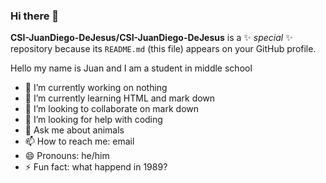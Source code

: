 ### Hi there 👋

**CSI-JuanDiego-DeJesus/CSI-JuanDiego-DeJesus** is a ✨ _special_ ✨ repository because its `README.md` (this file) appears on your GitHub profile.

Hello my name is Juan and I am a student in middle school

- 🔭 I’m currently working on nothing 
- 🌱 I’m currently learning HTML and mark down 
- 👯 I’m looking to collaborate on mark down 
- 🤔 I’m looking for help with coding 
- 💬 Ask me about animals 
- 📫 How to reach me: email 
- 😄 Pronouns: he/him 
- ⚡ Fun fact: what happend in 1989?

